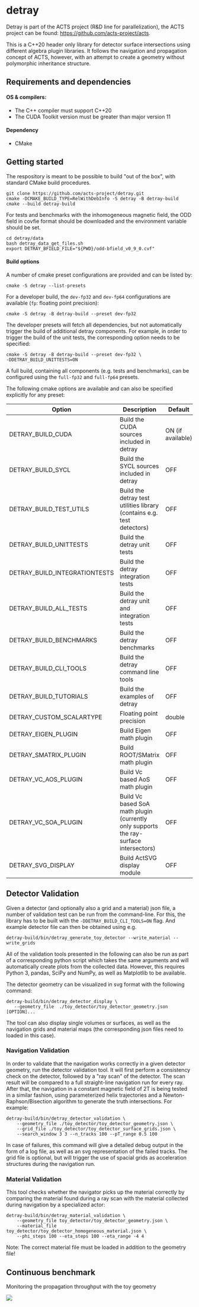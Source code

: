 # detray

Detray is part of the ACTS project (R&D line for parallelization), the ACTS project can be found: https://github.com/acts-project/acts.

This is a C++20 header only library for detector surface intersections using different algebra plugin libraries. It follows the navigation and propagation concept of ACTS, however, with an attempt to create
a geometry without polymorphic inheritance structure.


## Requirements and dependencies
#### OS & compilers:

- The C++ compiler must support C++20
- The CUDA Toolkit version must be greater than major version 11

#### Dependency
- CMake

## Getting started

The respository is meant to be possible to build "out of the box", with standard
CMake build procedures.

```shell
git clone https://github.com/acts-project/detray.git
cmake -DCMAKE_BUILD_TYPE=RelWithDebInfo -S detray -B detray-build
cmake --build detray-build
```

For tests and benchmarks with the inhomogeneous magnetic field, the ODD field in covfie format should be downloaded and the environment variable should be set.
```shell
cd detray/data
bash detray_data_get_files.sh
export DETRAY_BFIELD_FILE="${PWD}/odd-bfield_v0_9_0.cvf"
```

#### Build options

A number of cmake preset configurations are provided and can be listed by:
```shell
cmake -S detray --list-presets
```
For a developer build, the ```dev-fp32``` and ```dev-fp64``` configurations are available (```fp```: floating point precision):
```shell
cmake -S detray -B detray-build --preset dev-fp32
```
The developer presets will fetch all dependencies, but not automatically trigger the build of additional detray components. For example, in order to trigger the build of the unit tests, the corresponding option needs to be specified:
```shell
cmake -S detray -B detray-build --preset dev-fp32 \
-DDETRAY_BUILD_UNITTESTS=ON
```
A full build, containing all components (e.g. tests and benchmarks), can be configured using the ```full-fp32``` and ```full-fp64``` presets.

The following cmake options are available and can also be specified explicitly for any preset:

| Option | Description | Default |
| --- | --- | --- |
| DETRAY_BUILD_CUDA  | Build the CUDA sources included in detray | ON (if available) |
| DETRAY_BUILD_SYCL  | Build the SYCL sources included in detray | OFF |
| DETRAY_BUILD_TEST_UTILS  | Build the detray test utilities library (contains e.g. test detectors) | OFF |
| DETRAY_BUILD_UNITTESTS  | Build the detray unit tests | OFF |
| DETRAY_BUILD_INTEGRATIONTESTS  | Build the detray integration tests | OFF |
| DETRAY_BUILD_ALL_TESTS  | Build the detray unit and integration tests | OFF |
| DETRAY_BUILD_BENCHMARKS  | Build the detray benchmarks | OFF |
| DETRAY_BUILD_CLI_TOOLS  | Build the detray command line tools | OFF |
| DETRAY_BUILD_TUTORIALS  | Build the examples of detray | OFF |
| DETRAY_CUSTOM_SCALARTYPE | Floating point precision | double |
| DETRAY_EIGEN_PLUGIN | Build Eigen math plugin | OFF |
| DETRAY_SMATRIX_PLUGIN | Build ROOT/SMatrix math plugin | OFF |
| DETRAY_VC_AOS_PLUGIN | Build Vc based AoS math plugin | OFF |
| DETRAY_VC_SOA_PLUGIN | Build Vc based SoA math plugin (currently only supports the ray-surface intersectors) | OFF |
| DETRAY_SVG_DISPLAY | Build ActSVG display module | OFF |

## Detector Validation

Given a detector (and optionally also a grid and a material) json file, a number of validation test can be run from the command-line. For this, the library has to be built with the ```-DDETRAY_BUILD_CLI_TOOLS=ON``` flag. And example detector file can then be obtained using e.g.
```shell
detray-build/bin/detray_generate_toy_detector --write_material --write_grids
```
All of the validation tools presented in the following can also be run as part of a corresponding python script which takes the same arguments and will automatically create plots from the collected data. However, this requires Python 3, pandas, SciPy and NumPy, as well as Matplotlib to be available.

The detector geometry can be visualized in svg format with the following command:
```shell
detray-build/bin/detray_detector_display \
   --geometry_file  ./toy_detector/toy_detector_geometry.json [OPTION]...
```
The tool can also display single volumes or surfaces, as well as the navigation grids and material maps (the corresponding json files need to loaded in this case).

### Navigation Validation

In order to validate that the navigation works correctly in a given detector geometry, run the detector validation tool. It will first perform a consistency check on the detector, followed by a "ray scan" of the detector. The scan result will be compared to a full straight-line navigation run for every ray. After that, the navigation in a constant magnetic field of 2T is being tested in a similar fashion, using parameterized helix trajectories and a Newton-Raphson/Bisection algorithm to generate the truth intersections. For example:
```shell
detray-build/bin/detray_detector_validation \
    --geometry_file ./toy_detector/toy_detector_geometry.json \
    --grid_file ./toy_detector/toy_detector_surface_grids.json \
    --search_window 3 3 --n_tracks 100 --pT_range 0.5 100
```
In case of failures, this command will give a detailed debug output in the form of a log file, as well as an svg representation of the failed tracks. The grid file is optional, but will trigger the use of spacial grids as acceleration structures during the navigation run.

### Material Validation

This tool checks whether the navigator picks up the material correctly by comparing the material found during a ray scan with the material collected during navigation by a specialized actor:
```shell
detray-build/bin/detray_material_validation \
    --geometry_file toy_detector/toy_detector_geometry.json \
    --material_file toy_detector/toy_detector_homogeneous_material.json \
    --phi_steps 100 --eta_steps 100 --eta_range -4 4
```
Note: The correct material file must be loaded in addition to the geometry file!

## Continuous benchmark

Monitoring the propagation throughput with the toy geometry

<img src="https://gitlab.cern.ch/acts/detray-benchmark/-/raw/master/plots/array_data.png?ref_type=heads" />
